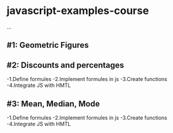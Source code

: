 # javascript-examples-course
...

## #1: Geometric Figures 

 ## #2: Discounts and percentages
-1.Define formules
-2.Implement formules in js
-3.Create functions
-4.Integrate JS with HMTL 
  ## #3: Mean, Median, Mode
-1.Define formules
-2.Implement formules in js
-3.Create functions
-4.Integrate JS with HMTL 
 